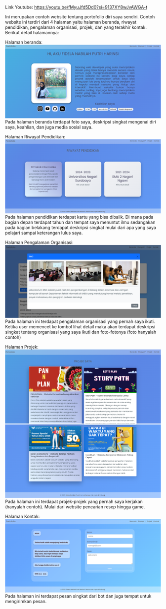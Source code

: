 Link Youtube: https://youtu.be/fMyuJfd5Dd0?si=9137XY8wJvAWGA-t

Ini merupakan contoh website tentang portofolio diri saya sendiri. Contoh website ini terdiri dari 4 halaman yaitu halaman beranda, riwayat pendidikan, pengalaman organisasi, projek, dan yang terakhir kontak. Berikut detail halamannya:

Halaman beranda:
![alt text](https://github.com/delaaa06/website-porto/blob/main/Tampilan%20Website/beranda.png)
Pada halaman beranda terdapat foto saya, deskripsi singkat mengenai diri saya, keahlian, dan juga media sosial saya.

Halaman Riwayat Pendidikan:
![alt text](https://github.com/delaaa06/website-porto/blob/main/Tampilan%20Website/riwayat%20pendidikan.png)
Pada halaman pendidikan terdapat kartu yang bisa dibalik. Di mana pada bagian depan terdapat tahun dan tempat saya menuntut ilmu sedangakan pada bagian belakang terdapat deskripsi singkat mulai dari apa yang saya pelajari sampai keterangan lulus saya.

Halaman Pengalaman Organisasi:
![alt text](https://github.com/delaaa06/website-porto/blob/main/Tampilan%20Website/pengalaman%20organisasi.png)
Pada halaman ini terdapat pengalaman organisasi yang pernah saya ikuti. Ketika user memencet ke tombol lihat detail maka akan terdapat deskripsi singkat tentang organisasi yang saya ikuti dan foto-fotonya (foto hanyalah contoh)

Halaman Projek:
![alt text](https://github.com/delaaa06/website-porto/blob/main/Tampilan%20Website/projek.png)
![alt text](https://github.com/delaaa06/website-porto/blob/main/Tampilan%20Website/projek%20_2.png)
Pada halaman ini terdapat projek-projek yang pernah saya kerjakan (hanyalah contoh). Mulai dari website pencarian resep hingga game.

Halaman Kontak:
![alt text](https://github.com/delaaa06/website-porto/blob/main/Tampilan%20Website/kontak.png)
Pada halaman ini terdapat pesan singkat dari bot dan juga tempat untuk mengirimkan pesan. 

